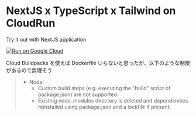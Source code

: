 # NextJS x TypeScript x Tailwind on CloudRun

Try it out with NextJS application

[![Run on Google Cloud](https://deploy.cloud.run/button.svg)](https://deploy.cloud.run)

Cloud Buildpacks を使えば Dockerfile いらないと思ったが、以下のような制限があるので無理そう

> - Node:
>   - Custom build steps (e.g. executing the "build" script of package.json) are not supported.
>   - Existing node_modules directory is deleted and dependencies reinstalled using package.json and a lockfile if present.
